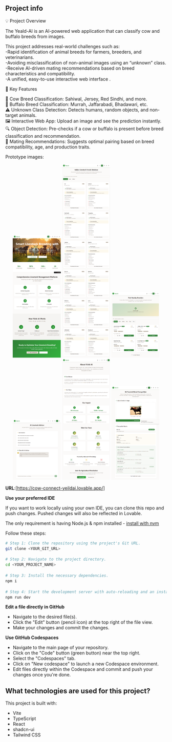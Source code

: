 ## Project info
💡 Project Overview

The Yeald-AI is an AI-powered web application that can classify cow and buffalo breeds from images.

This project addresses real-world challenges such as:<br>
-Rapid identification of animal breeds for farmers, breeders, and veterinarians.<br>
-Avoiding misclassification of non-animal images using an “unknown” class.<br>
-Receive AI-driven mating recommendations based on breed characteristics and compatibility.<br>
-A unified, easy-to-use interactive web interface .<br>

🔑 Key Features

🐄 Cow Breed Classification: Sahiwal, Jersey, Red Sindhi, and more. <br>
🐃 Buffalo Breed Classification: Murrah, Jaffarabadi, Bhadawari, etc.<br>
⚠️ Unknown Class Detection: Detects humans, random objects, and non-target animals.<br>
🖼️ Interactive Web App: Upload an image and see the prediction instantly.<br>
🔍 Object Detection: Pre-checks if a cow or buffalo is present before breed classification and recommendation.<br>
💑 Mating Recommendations: Suggests optimal pairing based on breed compatibility, age, and production traits.<br>

Prototype images:
<p align="center">
  <img src="cow-connect-yeildai-main/src/assets/cow-connect-yeildai.lovable.app_.png" alt="Main App" width="150"/>
  <img src="cow-connect-yeildai-main/src/assets/cow-connect-yeildai.lovable.app_recognition (1).png" alt="Recognition 1" width="150"/>
  <img src="cow-connect-yeildai-main/src/assets/cow-connect-yeildai.lovable.app_recognition (2).png" alt="Recognition 2" width="150"/>
  <img src="cow-connect-yeildai-main/src/assets/cow-connect-yeildai.lovable.app_recognition (3).png" alt="Recognition 3" width="150"/>
  <img src="cow-connect-yeildai-main/src/assets/cow-connect-yeildai.lovable.app_recognition (4).png" alt="Recognition 4" width="150"/>
  <img src="cow-connect-yeildai-main/src/assets/cow-connect-yeildai.lovable.app_recognition.png" alt="Recognition Final" width="150"/>
</p>

**URL**:[https://cow-connect-yeildai.lovable.app/]


**Use your preferred IDE**

If you want to work locally using your own IDE, you can clone this repo and push changes. Pushed changes will also be reflected in Lovable.

The only requirement is having Node.js & npm installed - [install with nvm](https://github.com/nvm-sh/nvm#installing-and-updating)

Follow these steps:

```sh
# Step 1: Clone the repository using the project's Git URL.
git clone <YOUR_GIT_URL>

# Step 2: Navigate to the project directory.
cd <YOUR_PROJECT_NAME>

# Step 3: Install the necessary dependencies.
npm i

# Step 4: Start the development server with auto-reloading and an instant preview.
npm run dev
```

**Edit a file directly in GitHub**

- Navigate to the desired file(s).
- Click the "Edit" button (pencil icon) at the top right of the file view.
- Make your changes and commit the changes.

**Use GitHub Codespaces**

- Navigate to the main page of your repository.
- Click on the "Code" button (green button) near the top right.
- Select the "Codespaces" tab.
- Click on "New codespace" to launch a new Codespace environment.
- Edit files directly within the Codespace and commit and push your changes once you're done.

## What technologies are used for this project?

This project is built with:

- Vite
- TypeScript
- React
- shadcn-ui
- Tailwind CSS

